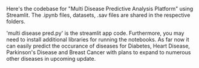 Here's the codebase for "Multi Disease Predictive Analysis Platform" using Streamlit. The .ipynb files, datasets, .sav files are shared in the respective folders.

'multi disease pred.py' is the streamlit app code. Furthermore, you may need to install additional libraries for running the notebooks. As far now it can easily predict the occurance of diseases for Diabetes, Heart Disease, Parkinson's Disease and Breast Cancer with plans to expand to numerous other diseases in upcoming update.
